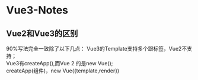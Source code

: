 # Vue3-Notes

## Vue2和Vue3的区别

90%写法完全一致除了以下几点：
Vue3的Template支持多个跟标签，Vue2不支持；</br>
Vue3有createApp(),而Vue 2 的是new Vue();</br>
createApp(组件)，new Vue({template,render})
